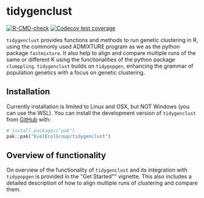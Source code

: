 # tidygenclust

<!-- badges: start -->
[![R-CMD-check](https://github.com/EvolEcolGroup/tidygenclust/actions/workflows/R-CMD-check.yaml/badge.svg)](https://github.com/EvolEcolGroup/tidygenclust/actions/workflows/R-CMD-check.yaml)
[![Codecov test coverage](https://codecov.io/gh/EvolEcolGroup/tidygenclust/graph/badge.svg)](https://app.codecov.io/gh/EvolEcolGroup/tidygenclust)
<!-- badges: end -->

`tidygenclust` provides functions and methods to run genetic clustering in R,
using the commonly used ADMIXTURE program as we as the python package `fastmixture`.
It also help to align and compare multiple runs of the same or different K using
the functionalities of the python package `clumppling`. `tidygenclust` builds on
`tidypopgen`, enhancing the grammar of population genetics with a focus on 
genetic clustering.

## Installation

Currently installation is limited to Linux and OSX, but NOT Windows (you can use the WSL).
You can install the development version of `tidygenclust` from [GitHub](https://github.com/) with:

``` r
# install.packages("pak")
pak::pak("EvolEcolGroup/tidygenclust")
```

## Overview of functionality

On overview of the functionality of `tidygenclust` and its integration with `tidypopgen` is provided
in the "Get Started"" vignette. This also includes a detailed description of how to align multiple runs of clustering
and compare them.

